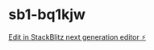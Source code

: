 # sb1-bq1kjw

[Edit in StackBlitz next generation editor ⚡️](https://stackblitz.com/~/github.com/marsic3/sb1-bq1kjw)